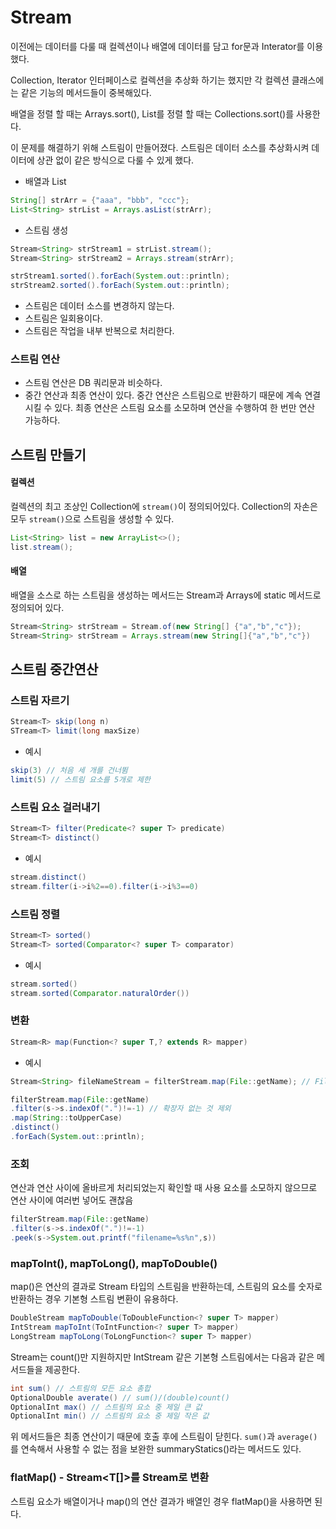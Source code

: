 # Stream

이전에는 데이터를 다룰 때 컬렉션이나 배열에 데이터를 담고 for문과 Interator를 이용했다.

Collection, Iterator 인터페이스로 컬렉션을 추상화 하기는 했지만 
각 컬렉션 클래스에는 같은 기능의 메서드들이 중복해있다. 

배열을 정렬 할 때는 Arrays.sort(), List를 정렬 할 때는 Collections.sort()를 사용한다.

이 문제를 해결하기 위해 스트림이 만들어졌다. 스트림은 데이터 소스를 추상화시켜 데이터에 상관 없이 같은 방식으로 다룰 수 있게 했다.

- 배열과 List
```java
String[] strArr = {"aaa", "bbb", "ccc"};
List<String> strList = Arrays.asList(strArr);
```

- 스트림 생성
```java
Stream<String> strStream1 = strList.stream();
Stream<String> strStream2 = Arrays.stream(strArr); 
```

```java
strStream1.sorted().forEach(System.out::println);
strStream2.sorted().forEach(System.out::println);
```

- 스트림은 데이터 소스를 변경하지 않는다.
- 스트림은 일회용이다.
- 스트림은 작업을 내부 반복으로 처리한다.

### 스트림 연산
- 스트림 연산은 DB 쿼리문과 비슷하다.
- 중간 연산과 최종 연산이 있다. 중간 연산은 스트림으로 반환하기 때문에 계속 연결시킬 수 있다. 최종 연산은 스트림 요소를 소모하며 연산을 수행하여 
한 번만 연산 가능하다.
  

## 스트림 만들기

#### 컬렉션
컬렉션의 최고 조상인 Collection에 `stream()`이 정의되어있다. Collection의 자손은 모두 `stream()`으로 스트림을 생성할 수 있다. 
```java
List<String> list = new ArrayList<>();
list.stream();
```
#### 배열 
배열을 소스로 하는 스트림을 생성하는 메서드는 Stream과 Arrays에 static 메서드로 정의되어 있다.

```java
Stream<String> strStream = Stream.of(new String[] {"a","b","c"});
Stream<String> strStream = Arrays.stream(new String[]{"a","b","c"})
```

## 스트림 중간연산

### 스트림 자르기
```java
Stream<T> skip(long n)
STream<T> limit(long maxSize)
```
- 예시
```java
skip(3) // 처음 세 개를 건너뜀
limit(5) // 스트림 요소를 5개로 제한
```

### 스트림 요소 걸러내기
```java
Stream<T> filter(Predicate<? super T> predicate)
Stream<T> distinct()
```
- 예시
```java
stream.distinct()
stream.filter(i->i%2==0).filter(i->i%3==0)
```
### 스트림 정렬
```java
Stream<T> sorted()
Stream<T> sorted(Comparator<? super T> comparator)
```
- 예시
```java
stream.sorted()
stream.sorted(Comparator.naturalOrder())
```

### 변환
```java
Stream<R> map(Function<? super T,? extends R> mapper)
```
- 예시
```java
Stream<String> fileNameStream = filterStream.map(File::getName); // File -> String
```
```java
filterStream.map(File::getName)
.filter(s->s.indexOf(".")!=-1) // 확장자 없는 것 제외
.map(String::toUpperCase)
.distinct()
.forEach(System.out::println);
```

### 조회
연산과 연산 사이에 올바르게 처리되었는지 확인할 때 사용
요소를 소모하지 않으므로 연산 사이에 여러번 넣어도 괜찮음

```java
filterStream.map(File::getName)
.filter(s->s.indexOf(".")!=-1) 
.peek(s->System.out.printf("filename=%s%n",s))
```

### mapToInt(), mapToLong(), mapToDouble()
map()은 연산의 결과로 Stream<T> 타입의 스트림을 반환하는데, 스트림의 요소를 숫자로 반환하는 경우 기본형 스트림 변환이 유용하다.

```java
DoubleStream mapToDouble(ToDoubleFunction<? super T> mapper)
IntStream mapToInt(ToIntFunction<? super T> mapper)
LongStream mapToLong(ToLongFunction<? super T> mapper)
```

Stream<T>는 count()만 지원하지만 IntStream 같은 기본형 스트림에서는 다음과 같은 메서드들을 제공한다.

```java
int sum() // 스트림의 모든 요소 총합
OptionalDouble averate() // sum()/(double)count()
OptionalInt max() // 스트림의 요소 중 제일 큰 값
OptionalInt min() // 스트림의 요소 중 제일 작은 값
```

위 메서드들은 최종 연산이기 때문에 호출 후에 스트림이 닫힌다.
`sum()`과 `average()`를 연속해서 사용할 수 없는 점을 보완한 summaryStatics()라는 메서드도 있다.


### flatMap() - Stream<T[]>를 Stream<T>로 변환
스트림 요소가 배열이거나 map()의 연산 결과가 배열인 경우 flatMap()을 사용하면 된다.


